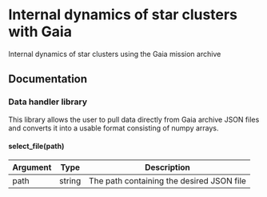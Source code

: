 
# Internal dynamics of star clusters with Gaia

Internal dynamics of star clusters using the Gaia mission archive

## Documentation

### Data handler library

This library allows the user to pull data directly from Gaia archive JSON files and converts it into a usable format consisting of numpy arrays.

#### select_file(path)

| Argument    | Type        | Description |
| ----------- | ----------- |-------------|
| path      | string       | The path containing the desired JSON file |
